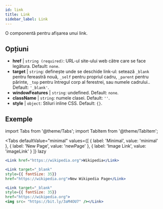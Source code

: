 ```yaml
---
id: link
title: Link
sidebar_label: Link
---
```


O componentă pentru afișarea unui link.

## Opțiuni

* __href__ | `string (required)`: URL-ul site-ului web către care se face legătura. Default: `none`.
* __target__ | `string`: definește unde se deschide link-ul: setează `_blank` pentru fereastră nouă, `_self` pentru propriul cadru, `_parent` pentru părinte, `_top` pentru întregul corp al ferestrei, sau numele cadrului.. Default: `'_blank'`.
* __windowFeatures__ | `string`: undefined. Default: `none`.
* __className__ | `string`: numele clasei. Default: `''`.
* __style__ | `object`: Stiluri inline CSS. Default: `{}`.


## Exemple

import Tabs from '@theme/Tabs';
import TabItem from '@theme/TabItem';

<Tabs
    defaultValue="minimal"
    values={[
        { label: 'Minimal', value: 'minimal' },
        { label: 'New Page', value: 'newPage' },
        { label: 'Image Link', value: 'imageLink' }
    ]}
    lazy
>
<TabItem value="minimal">

```jsx live
<Link href="https://wikipedia.org">Wikipedia</Link>
```

</TabItem>

<TabItem value="newPage">

```jsx live
<Link target="_blank" 
style={{ fontSize: 35}}
href="https://wikipedia.org">New Wikipedia Page</Link>
```
</TabItem>

<TabItem value="imageLink">

```jsx live
<Link target="_blank" 
style={{ fontSize: 35}}
href="https://wikipedia.org">
<img src= "https://bit.ly/3aM4OU7" /></Link>
```

</TabItem>

</Tabs>
